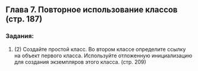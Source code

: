 ## Глава 7. Повторное использование классов (стр. 187)
### Задания:
1. (2) Создайте простой класс. Во втором классе определите ссылку на объект первого класса. Используйте отложенную инициализацию для создания экземпляров этого класса. (стр. 209)